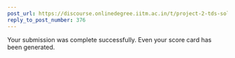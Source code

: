 ```yaml
---
post_url: https://discourse.onlinedegree.iitm.ac.in/t/project-2-tds-solver-discussion-thread/169029/378
reply_to_post_number: 376
---
```

Your submission was complete successfully. Even your score card has been generated.